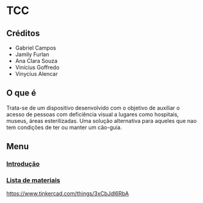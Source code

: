 # TCC

## Créditos 
- Gabriel Campos 
- Jamily Furlan
- Ana Clara Souza
- Vinícius Goffredo
- Vinycius Alencar


## O que é
Trata-se de um dispositivo desenvolvido com o objetivo de auxiliar o acesso de pessoas com deficiência visual a lugares como hospitais, museus, áreas esterilizadas. Uma solução alternativa para aqueles que nao tem condições de ter ou manter um cão-guia. 


## Menu
### [Introdução](https://github.com/GabrieldeCamposs/TCC/blob/main/Introdução.md)
### [Lista de materiais](https://github.com/GabrieldeCamposs/TCC/blob/main/Materiais.md)

https://www.tinkercad.com/things/3xCbJdl6RbA
